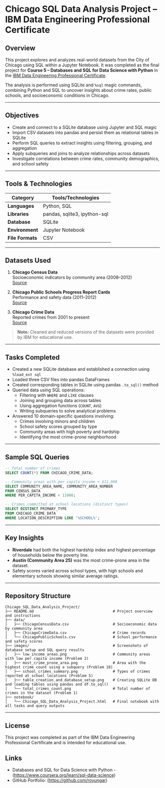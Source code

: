 # Chicago SQL Data Analysis Project – IBM Data Engineering Professional Certificate

## Overview

This project explores and analyzes real-world datasets from the City of Chicago using SQL within a Jupyter Notebook. 
It was completed as the final project for **Course 5 – Databases and SQL for Data Science with Python** 
in the [IBM Data Engineering Professional Certificate](https://www.coursera.org/professional-certificates/ibm-data-engineer).

The analysis is performed using SQLite and `%sql` magic commands, combining Python and SQL to uncover insights about crime rates, public schools, and socioeconomic conditions in Chicago.

---

## Objectives

- Create and connect to a SQLite database using Jupyter and SQL magic
- Import CSV datasets into pandas and persist them as relational tables in SQLite
- Perform SQL queries to extract insights using filtering, grouping, and aggregation
- Apply subqueries and joins to analyze relationships across datasets
- Investigate correlations between crime rates, community demographics, and school safety

---

## Tools & Technologies

| Category         | Tools/Technologies             |
| ---------------- | ------------------------------ |
| **Languages**     | Python, SQL                    |
| **Libraries**     | pandas, sqlite3, ipython-sql   |
| **Database**      | SQLite                         |
| **Environment**   | Jupyter Notebook               |
| **File Formats**  | CSV                            |

---

## Datasets Used

1. **Chicago Census Data**  
   Socioeconomic indicators by community area (2008–2012)  
   [Source](https://data.cityofchicago.org/Health-Human-Services/Census-Data-Selected-socioeconomic-indicators-in-C/kn9c-c2s2)

2. **Chicago Public Schools Progress Report Cards**  
   Performance and safety data (2011–2012)  
   [Source](https://data.cityofchicago.org/Education/Chicago-Public-Schools-Progress-Report-Cards-2011-/9xs2-f89t)

3. **Chicago Crime Data**  
   Reported crimes from 2001 to present  
   [Source](https://data.cityofchicago.org/Public-Safety/Crimes-2001-to-present/ijzp-q8t2)

> **Note:** Cleaned and reduced versions of the datasets were provided by IBM for educational use.

---

## Tasks Completed

- Created a new SQLite database and established a connection using `%load_ext sql`
- Loaded three CSV files into pandas DataFrames
- Created corresponding tables in SQLite using pandas `.to_sql()` method
- Queried data using SQL operations:
  - Filtering with `WHERE` and `LIKE` clauses
  - Joining and grouping data across tables
  - Using aggregation functions (`COUNT`, `AVG`)
  - Writing subqueries to solve analytical problems
- Answered 10 domain-specific questions involving:
  - Crimes involving minors and children
  - School safety scores grouped by type
  - Community areas with high poverty and hardship
  - Identifying the most crime-prone neighborhood

---

## Sample SQL Queries

```sql
-- Total number of crimes
SELECT COUNT(*) FROM CHICAGO_CRIME_DATA;

-- Community areas with per capita income < $11,000
SELECT COMMUNITY_AREA_NAME, COMMUNITY_AREA_NUMBER
FROM CENSUS_DATA
WHERE PER_CAPITA_INCOME < 11000;

-- Crimes committed at school locations (distinct types)
SELECT DISTINCT PRIMARY_TYPE
FROM CHICAGO_CRIME_DATA
WHERE LOCATION_DESCRIPTION LIKE '%SCHOOL%';
```

---

## Key Insights

- **Riverdale** had both the highest hardship index and highest percentage of households below the poverty line.
- **Austin (Community Area 25)** was the most crime-prone area in the dataset.
- Safety scores varied across school types, with high schools and elementary schools showing similar average ratings.

---

## Repository Structure

```plaintext
Chicago_SQL_Data_Analysis_Project/
├── README.md                                    # Project overview and instructions
├── data/
│   ├── ChicagoCensusData.csv                    # Socioeconomic data by community area
│   ├── ChicagoCrimeData.csv                     # Crime records
│   └── ChicagoPublicSchools.csv                 # School performance and safety scores
├── images/                                      # Screenshots of database setup and SQL query results
│   ├── low_income_areas.png                     # Community areas with low per capita income (Problem 2)
│   ├── most_crime_prone_area.png                # Area with the highest crime count using a subquery (Problem 10)
│   ├── school_crimes_summary.png                # Types of crimes reported at school locations (Problem 5)
│   ├── table_creation_and_database_setup.png    # Creating SQLite DB and loading tables using pandas and df.to_sql()
│   └── total_crimes_count.png                   # Total number of crimes in the dataset (Problem 1)
├── notebook/
│   └── Chicago_SQL_Data_Analysis_Project.html   # Final notebook with all tasks and query outputs
```

---

## License

This project was completed as part of the IBM Data Engineering Professional Certificate and is intended for educational use.

## Links

- Databases and SQL for Data Science with Python - (https://www.coursera.org/learn/sql-data-science)
- GitHub Portfolio: (https://github.com/royungar)